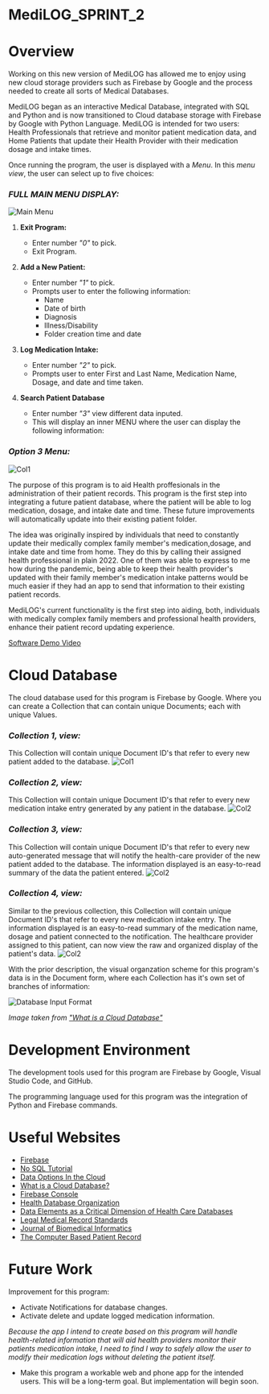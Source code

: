 # MediLOG_SPRINT_2

# Overview

Working on this new version of MediLOG has allowed me to enjoy using new cloud storage providers such as Firebase by Google and the process needed to create all sorts of Medical Databases.

MediLOG began as an interactive Medical Database, integrated with SQL and Python and is now transitioned to Cloud database storage with Firebase by Google with Python Language. MediLOG is intended for two users: Health Professionals that retrieve and monitor patient medication data, and Home Patients that update their Health Provider with their medication dosage and intake times.

Once running the program, the user is displayed with a *Menu*. In this *menu view*, the user can select up to five choices:

### *FULL MAIN MENU DISPLAY:*
![Main Menu](/images/main_menu.png)

1. **Exit Program:**

    * Enter number *"0"* to pick.
    * Exit Program.
2. **Add a New Patient:**

    * Enter number *"1"* to pick.
    * Prompts user to enter the following information:
        * Name
        * Date of birth
        * Diagnosis
        * Illness/Disability
        * Folder creation time and date

3. **Log Medication Intake:**

    * Enter number *"2"* to pick.
    * Prompts user to enter First and Last Name, Medication Name, Dosage, and date and time taken.

4. **Search Patient Database**
    * Enter number *"3"* view different data inputed.
    * This will display an inner MENU where the user can display the following information:
### *Option 3 Menu:*
![Col1](/images/sp_menu3.png)

The purpose of this program is to aid Health proffesionals in the administration of their patient records. This program is the first step into integrating a future patient database, where the patient will be able to log medication, dosage, and intake date and time. These future improvements will automatically update into their existing patient folder.

The idea was originally inspired by individuals that need to constantly update their medically complex family member's medication,dosage, and intake date and time from home. They do this by calling their assigned health professional in plain 2022. One of them was able to express to me how during the pandemic, being able to keep their health provider's updated with their family member's medication intake patterns would be much easier if they had an app to send that information to their existing patient records.

MediLOG's current functionality is the first step into aiding, both, individuals with medically complex family members and professional health providers, enhance their patient record updating experience.


[Software Demo Video](https://youtu.be/SAscYAs6GdI)

# Cloud Database

The cloud database used for this program is Firebase by Google. Where you can create a Collection that can contain unique Documents; each with unique Values.  
### *Collection 1, view:*
This Collection will contain unique Document ID's that refer to every new patient added to the database. 
![Col1](/images/col1.png)

### *Collection 2, view:*
This Collection will contain unique Document ID's that refer to every new medication intake entry generated by any patient in the database.
![Col2](/images/col2.png)

### *Collection 3, view:*
This Collection will contain unique Document ID's that refer to every new auto-generated message that will notify the health-care provider of the new patient added to the database. The information displayed is an easy-to-read summary of the data the patient entered.
![Col2](/images/col3.png)

### *Collection 4, view:*
Similar to the previous collection, this Collection will contain unique Document ID's that refer to every new medication intake entry. The information displayed is an easy-to-read summary of the medication name, dosage and patient connected to the notification. The healthcare provider assigned to this patient, can now view the raw and organized display of the patient's data.
![Col2](/images/col4.png)

With the prior description, the visual organzation scheme for this program's data is in the Document form, where each Collection has it's own set of branches of information:

![Database Input Format](/images/cloudatabase_organize.png)

*Image taken from ["What is a Cloud Database"](https://www.mongodb.com/cloud-database)*

# Development Environment

The development tools used for this program are Firebase by Google, Visual Studio Code, and GitHub.

The programming language used for this program was the integration of Python and Firebase commands.

# Useful Websites
* [Firebase](https://firebase.google.com/)
* [No SQL Tutorial](https://www.guru99.com/nosql-tutorial.html)
* [Data Options In the Cloud](https://www.oreilly.com/library/view/an-introduction-to/9781492044857/ch01.html)
* [What is a Cloud Database?](https://www.mongodb.com/cloud-database)
* [Firebase Console](https://firebase.google.com/docs/firestore)
* [Health Database Organization](https://www.ncbi.nlm.nih.gov/books/NBK236556/)
* [Data Elements as a Critical Dimension of Health Care Databases](https://www.ncbi.nlm.nih.gov/books/NBK236556/table/ttt00001/?report=objectonly)
* [Legal Medical Record Standards](https://policy.ucop.edu/doc/1100168/LegalMedicalRecord)
* [Journal of Biomedical Informatics](https://www.sciencedirect.com/science/article/pii/S1532046420302987)
* [The Computer Based Patient Record](https://www.ncbi.nlm.nih.gov/books/NBK233055/)

# Future Work

Improvement for this program:
* Activate Notifications for database changes.
* Activate delete and update logged medication information. 

*Because the app I intend to create based on this program will handle health-related information that will aid health providers monitor their patients medication intake, I need to find I way to safely allow the user to modify their medication logs without deleting the patient itself.*
* Make this program a workable web and phone app for the intended users. This will be a long-term goal. But implementation will begin soon.
